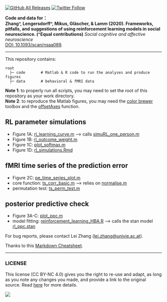 [![GitHub All Releases](https://img.shields.io/github/downloads/lei-zhang/socialRL/total?color=blue&logo=github)](https://github.com/lei-zhang/socialRL)
[![Twitter Follow](https://img.shields.io/twitter/follow/lei_zhang_lz?style=social)](https://twitter.com/lei_zhang_lz)

**Code and data for： <br />
Zhang^, Lengersdorff^, Mikus, Gläscher, & Lamm (2020). Frameworks, pitfalls, and suggestions of using reinforcement learning models in social neuroscience. (^Equal contributions)** *Social cognitive and affective neuroscience* <br />
[DOI: 10.1093/scan/nsaa089](https://doi.org/10.1093/scan/nsaa089).

___

This repository contains:
```
root
  ├─ code       # Matlab & R code to run the analyses and produce figures
  ├─ data       # behavioral & fMRI data
```

**Note 1**: to properly run all scripts, you may need to set the root of this repository as your work directory. <br />
**Note 2**: to reproduce the Matlab figures, you may need the [color brewer](https://www.mathworks.com/matlabcentral/fileexchange/34087-cbrewer-colorbrewer-schemes-for-matlab) toolbox and the [offsetAxes](https://github.com/anne-urai/Tools/blob/master/plotting/offsetAxes.m) function. 

## RL parameter simulations
* Figure 1A: [rl_learning_curve.m](code/rl_learning_curve.m) --> calls [simuRL_one_person.m](code/simuRL_one_person.m)
* Figure 1B: [rl_outcome_weight.m](code/rl_outcome_weight.m)
* Figure 1C: [plot_softmax.m](code/plot_softmax.m)
* Figure 1D: [rl_simulations.Rmd](code/rl_simulations.Rmd)

## fMRI time series of the prediction error
* Figure 2C: [pe_time_series_plot.m](code/pe_time_series_plot.m)
* core function: [ts_corr_basic.m](code/ts_corr_basic.m) --> relies on [normalise.m](code/normalise.m)
* permutation test: [ts_perm_test.m](code/ts_perm_test.m)

## posterior predictive check
* Figure 3A-C: [plot_ppc.m](code/plot_ppc.m)
* model fitting: [reinforcement_learning_HBA.R](code/reinforcement_learning_HBA.R) --> calls the stan model [rl_ppc.stan](code/rl_ppc.stan)


For bug reports, please contact Lei Zhang ([lei.zhang@univie.ac.at](mailto:lei.zhang@univie.ac.at)).

Thanks to this [Markdown Cheatsheet](https://github.com/adam-p/markdown-here/wiki/Markdown-Cheatsheet).

___

### LICENSE

This license (CC BY-NC 4.0) gives you the right to re-use and adapt, as long as you note any changes you made, and provide a link to the original source. Read [here](https://creativecommons.org/licenses/by-nc/4.0/) for more details. 

![](https://upload.wikimedia.org/wikipedia/commons/9/99/Cc-by-nc_icon.svg)
